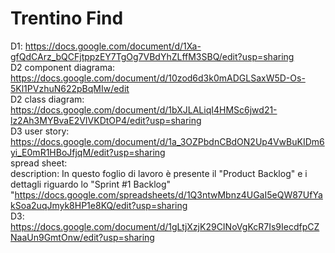 # Trentino Find
D1: https://docs.google.com/document/d/1Xa-gfQdCArz_bQCFjtppzEY7TgOg7VBdYhZLffM3SBQ/edit?usp=sharing <br>
D2 component diagrama: https://docs.google.com/document/d/10zod6d3k0mADGLSaxW5D-Os-5Kl1PVzhuN622pBqMIw/edit <br>
D2 class diagram: https://docs.google.com/document/d/1bXJLALiqI4HMSc6jwd21-lz2Ah3MYBvaE2VIVKDtOP4/edit?usp=sharing <br>
D3 user story: https://docs.google.com/document/d/1a_3OZPbdnCBdON2Up4VwBuKIDm6yi_E0mR1HBoJfjqM/edit?usp=sharing <br>
   spread sheet: <br>
    description: In questo foglio di lavoro è presente il "Product Backlog" e i dettagli riguardo lo "Sprint #1 Backlog" <br>
    "https://docs.google.com/spreadsheets/d/1Q3ntwMbnz4UGaI5eQW87UfYakSoa2uqJmyk8HP1e8KQ/edit?usp=sharing <br>
D3: https://docs.google.com/document/d/1gLtjXzjK29CINoVgKcR7Is9IecdfpCZNaaUn9GmtOnw/edit?usp=sharing
